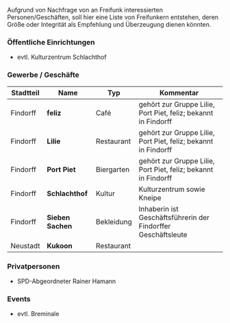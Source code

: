 Aufgrund von Nachfrage von an Freifunk interessierten Personen/Geschäften, soll hier eine Liste von Freifunkern entstehen, deren Größe oder Integrität als Empfehlung und Überzeugung dienen könnten.

### Öffentliche Einrichtungen

* evtl. Kulturzentrum Schlachthof


### Gewerbe / Geschäfte
Stadtteil | Name              | Typ         | Kommentar
--------  | ----------------- | ----------- | ----------
Findorff  | **feliz**         | Café        | gehört zur Gruppe Lilie, Port Piet, feliz; bekannt in Findorff
Findorff  | **Lilie**         | Restaurant  | gehört zur Gruppe Lilie, Port Piet, feliz; bekannt in Findorff
Findorff  | **Port Piet**     | Biergarten  | gehört zur Gruppe Lilie, Port Piet, feliz; bekannt in Findorff
Findorff  | **Schlachthof**   | Kultur      | Kulturzentrum sowie Kneipe
Findorff  | **Sieben Sachen** | Bekleidung  | Inhaberin ist Geschäftsführerin der Findorffer Geschäftsleute
Neustadt  | **Kukoon**        | Restaurant   | 

### Privatpersonen

* SPD-Abgeordneter Rainer Hamann


### Events

* evtl. Breminale